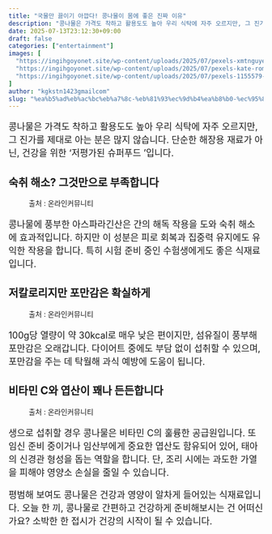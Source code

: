 ```yaml
---
title: "국물만 끓이기 아깝다! 콩나물이 몸에 좋은 진짜 이유"
description: "콩나물은 가격도 착하고 활용도도 높아 우리 식탁에 자주 오르지만, 그 진가를 제대로 아는 분은 많지 않습니다. 단순한 해장용 재료가 아닌, 건강을 위한 ‘저평가된 슈퍼푸드 ’입니다."
date: 2025-07-13T23:12:30+09:00
draft: false
categories: ["entertainment"]
images: [
  "https://ingihgoyonet.site/wp-content/uploads/2025/07/pexels-xmtnguyen-2664216-1024x737.jpg"
  "https://ingihgoyonet.site/wp-content/uploads/2025/07/pexels-kate-romeo-501776-2425705-683x1024.jpg"
  "https://ingihgoyonet.site/wp-content/uploads/2025/07/pexels-1155579-2365966-1024x768.jpg"
]
author: "kgkstn1423gmailcom"
slug: "%ea%b5%ad%eb%ac%bc%eb%a7%8c-%eb%81%93%ec%9d%b4%ea%b8%b0-%ec%95%84%ea%b9%9d%eb%8b%a4-%ec%bd%a9%eb%82%98%eb%ac%bc%ec%9d%b4-%eb%aa%b8%ec%97%90-%ec%a2%8b%ec%9d%80-%ec%a7%84%ec%a7%9c-%ec%9d%b4%ec%9c%a0"
---
```


<p style="font-size:18px">콩나물은 가격도 착하고 활용도도 높아 우리 식탁에 자주 오르지만, 그 진가를 제대로 아는 분은 많지 않습니다. 단순한 해장용 재료가 아닌, 건강을 위한 ‘저평가된 슈퍼푸드 ’입니다.</p> <h2 >숙취 해소? 그것만으로 부족합니다</h2> <figure ><img src="https://ingihgoyonet.site/wp-content/uploads/2025/07/pexels-xmtnguyen-2664216-1024x737.jpg" alt="" style="aspect-ratio:16/9;object-fit:cover"/><figcaption >출처 : 온라인커뮤니티</figcaption></figure> <p style="font-size:18px">콩나물에 풍부한 아스파라긴산은 간의 해독 작용을 도와 숙취 해소에 효과적입니다. 하지만 이 성분은 피로 회복과 집중력 유지에도 유익한 작용을 합니다. 특히 시험 준비 중인 수험생에게도 좋은 식재료입니다.</p> <h2 >저칼로리지만 포만감은 확실하게</h2> <figure ><img src="https://ingihgoyonet.site/wp-content/uploads/2025/07/pexels-kate-romeo-501776-2425705-683x1024.jpg" alt="" style="aspect-ratio:16/9;object-fit:cover"/><figcaption >출처 : 온라인커뮤니티</figcaption></figure> <p style="font-size:18px">100g당 열량이 약 30kcal로 매우 낮은 편이지만, 섬유질이 풍부해 포만감은 오래갑니다. 다이어트 중에도 부담 없이 섭취할 수 있으며, 포만감을 주는 데 탁월해 과식 예방에 도움이 됩니다.</p> <h2 >비타민 C와 엽산이 꽤나 든든합니다</h2> <figure ><img src="https://ingihgoyonet.site/wp-content/uploads/2025/07/pexels-1155579-2365966-1024x768.jpg" alt="" style="aspect-ratio:16/9;object-fit:cover"/><figcaption >출처 : 온라인커뮤니티</figcaption></figure> <p style="font-size:18px">생으로 섭취할 경우 콩나물은 비타민 C의 훌륭한 공급원입니다. 또 임신 준비 중이거나 임산부에게 중요한 엽산도 함유되어 있어, 태아의 신경관 형성을 돕는 역할을 합니다. 단, 조리 시에는 과도한 가열을 피해야 영양소 손실을 줄일 수 있습니다.</p> <p style="font-size:18px">평범해 보여도 콩나물은 건강과 영양이 알차게 들어있는 식재료입니다. 오늘 한 끼, 콩나물로 간편하고 건강하게 준비해보시는 건 어떠신가요? 소박한 한 접시가 건강의 시작이 될 수 있습니다.</p>